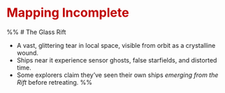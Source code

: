 # <font color="#c00000">Mapping Incomplete</font>
%% # The Glass Rift
- A vast, glittering tear in local space, visible from orbit as a crystalline wound.
- Ships near it experience sensor ghosts, false starfields, and distorted time.
- Some explorers claim they’ve seen their own ships _emerging from the Rift_ before retreating. %%